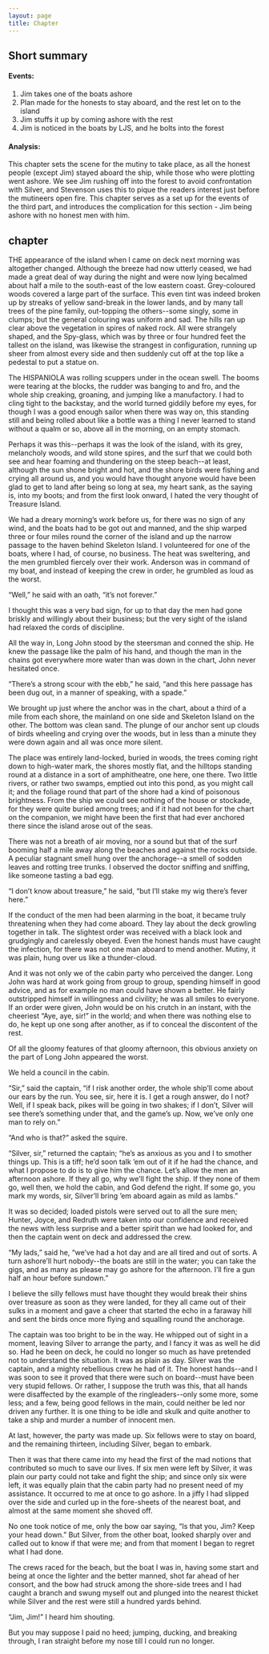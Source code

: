 ```yaml
---
layout: page
title: Chapter
---
```

## Short summary  
#### Events:  
1. Jim takes one of the boats ashore
2. Plan made for the honests to stay aboard, and the rest let on to the island
3. Jim stuffs it up by coming ashore with the rest
4. Jim is noticed in the boats by LJS, and he bolts into the forest

#### Analysis:  
This chapter sets the scene for the mutiny to take place, as all the honest people (except Jim) stayed aboard the ship, while those who were plotting went ashore. We see Jim rushing off into the forest to avoid confrontation with Silver, and Stevenson uses this to pique the readers interest just before the mutineers open fire. This chapter serves as a set up for the events of the third part, and introduces the complication for this section - Jim being ashore with no honest men with him.

## chapter  
THE appearance of the island when I came on deck next morning was
altogether changed. Although the breeze had now utterly ceased, we had
made a great deal of way during the night and were now lying becalmed
about half a mile to the south-east of the low eastern coast.
Grey-coloured woods covered a large part of the surface. This even tint
was indeed broken up by streaks of yellow sand-break in the lower lands,
and by many tall trees of the pine family, out-topping the others--some
singly, some in clumps; but the general colouring was uniform and sad.
The hills ran up clear above the vegetation in spires of naked rock.
All were strangely shaped, and the Spy-glass, which was by three or four
hundred feet the tallest on the island, was likewise the strangest in
configuration, running up sheer from almost every side and then suddenly
cut off at the top like a pedestal to put a statue on.

The HISPANIOLA was rolling scuppers under in the ocean swell. The booms
were tearing at the blocks, the rudder was banging to and fro, and the
whole ship creaking, groaning, and jumping like a manufactory. I had
to cling tight to the backstay, and the world turned giddily before my
eyes, for though I was a good enough sailor when there was way on, this
standing still and being rolled about like a bottle was a thing I never
learned to stand without a qualm or so, above all in the morning, on an
empty stomach.

Perhaps it was this--perhaps it was the look of the island, with its
grey, melancholy woods, and wild stone spires, and the surf that we
could both see and hear foaming and thundering on the steep beach--at
least, although the sun shone bright and hot, and the shore birds were
fishing and crying all around us, and you would have thought anyone
would have been glad to get to land after being so long at sea, my heart
sank, as the saying is, into my boots; and from the first look onward, I
hated the very thought of Treasure Island.

We had a dreary morning’s work before us, for there was no sign of any
wind, and the boats had to be got out and manned, and the ship warped
three or four miles round the corner of the island and up the narrow
passage to the haven behind Skeleton Island. I volunteered for one of
the boats, where I had, of course, no business. The heat was sweltering,
and the men grumbled fiercely over their work. Anderson was in command
of my boat, and instead of keeping the crew in order, he grumbled as
loud as the worst.

“Well,” he said with an oath, “it’s not forever.”

I thought this was a very bad sign, for up to that day the men had gone
briskly and willingly about their business; but the very sight of the
island had relaxed the cords of discipline.

All the way in, Long John stood by the steersman and conned the ship.
He knew the passage like the palm of his hand, and though the man in the
chains got everywhere more water than was down in the chart, John never
hesitated once.

“There’s a strong scour with the ebb,” he said, “and this here passage
has been dug out, in a manner of speaking, with a spade.”

We brought up just where the anchor was in the chart, about a third of
a mile from each shore, the mainland on one side and Skeleton Island on
the other. The bottom was clean sand. The plunge of our anchor sent up
clouds of birds wheeling and crying over the woods, but in less than a
minute they were down again and all was once more silent.

The place was entirely land-locked, buried in woods, the trees coming
right down to high-water mark, the shores mostly flat, and the hilltops
standing round at a distance in a sort of amphitheatre, one here, one
there. Two little rivers, or rather two swamps, emptied out into this
pond, as you might call it; and the foliage round that part of the shore
had a kind of poisonous brightness. From the ship we could see nothing
of the house or stockade, for they were quite buried among trees; and if
it had not been for the chart on the companion, we might have been the
first that had ever anchored there since the island arose out of the
seas.

There was not a breath of air moving, nor a sound but that of the
surf booming half a mile away along the beaches and against the rocks
outside. A peculiar stagnant smell hung over the anchorage--a smell of
sodden leaves and rotting tree trunks. I observed the doctor sniffing
and sniffing, like someone tasting a bad egg.

“I don’t know about treasure,” he said, “but I’ll stake my wig there’s
fever here.”

If the conduct of the men had been alarming in the boat, it became truly
threatening when they had come aboard. They lay about the deck growling
together in talk. The slightest order was received with a black look and
grudgingly and carelessly obeyed. Even the honest hands must have caught
the infection, for there was not one man aboard to mend another. Mutiny,
it was plain, hung over us like a thunder-cloud.

And it was not only we of the cabin party who perceived the danger. Long
John was hard at work going from group to group, spending himself in
good advice, and as for example no man could have shown a better. He
fairly outstripped himself in willingness and civility; he was all
smiles to everyone. If an order were given, John would be on his crutch
in an instant, with the cheeriest “Aye, aye, sir!” in the world; and
when there was nothing else to do, he kept up one song after another, as
if to conceal the discontent of the rest.

Of all the gloomy features of that gloomy afternoon, this obvious
anxiety on the part of Long John appeared the worst.

We held a council in the cabin.

“Sir,” said the captain, “if I risk another order, the whole ship’ll
come about our ears by the run. You see, sir, here it is. I get a rough
answer, do I not? Well, if I speak back, pikes will be going in two
shakes; if I don’t, Silver will see there’s something under that, and
the game’s up. Now, we’ve only one man to rely on.”

“And who is that?” asked the squire.

“Silver, sir,” returned the captain; “he’s as anxious as you and I to
smother things up. This is a tiff; he’d soon talk ’em out of it if he
had the chance, and what I propose to do is to give him the chance.
Let’s allow the men an afternoon ashore. If they all go, why we’ll fight
the ship. If they none of them go, well then, we hold the cabin, and God
defend the right. If some go, you mark my words, sir, Silver’ll bring
’em aboard again as mild as lambs.”

It was so decided; loaded pistols were served out to all the sure men;
Hunter, Joyce, and Redruth were taken into our confidence and received
the news with less surprise and a better spirit than we had looked for,
and then the captain went on deck and addressed the crew.

“My lads,” said he, “we’ve had a hot day and are all tired and out of
sorts. A turn ashore’ll hurt nobody--the boats are still in the water;
you can take the gigs, and as many as please may go ashore for the
afternoon. I’ll fire a gun half an hour before sundown.”

I believe the silly fellows must have thought they would break their
shins over treasure as soon as they were landed, for they all came out
of their sulks in a moment and gave a cheer that started the echo in a
faraway hill and sent the birds once more flying and squalling round the
anchorage.

The captain was too bright to be in the way. He whipped out of sight
in a moment, leaving Silver to arrange the party, and I fancy it was as
well he did so. Had he been on deck, he could no longer so much as
have pretended not to understand the situation. It was as plain as day.
Silver was the captain, and a mighty rebellious crew he had of it. The
honest hands--and I was soon to see it proved that there were such on
board--must have been very stupid fellows. Or rather, I suppose the
truth was this, that all hands were disaffected by the example of the
ringleaders--only some more, some less; and a few, being good fellows in
the main, could neither be led nor driven any further. It is one thing
to be idle and skulk and quite another to take a ship and murder a
number of innocent men.

At last, however, the party was made up. Six fellows were to stay on
board, and the remaining thirteen, including Silver, began to embark.

Then it was that there came into my head the first of the mad notions
that contributed so much to save our lives. If six men were left by
Silver, it was plain our party could not take and fight the ship; and
since only six were left, it was equally plain that the cabin party
had no present need of my assistance. It occurred to me at once to go
ashore. In a jiffy I had slipped over the side and curled up in the
fore-sheets of the nearest boat, and almost at the same moment she
shoved off.

No one took notice of me, only the bow oar saying, “Is that you, Jim?
Keep your head down.” But Silver, from the other boat, looked sharply
over and called out to know if that were me; and from that moment I
began to regret what I had done.

The crews raced for the beach, but the boat I was in, having some start
and being at once the lighter and the better manned, shot far ahead of
her consort, and the bow had struck among the shore-side trees and I
had caught a branch and swung myself out and plunged into the nearest
thicket while Silver and the rest were still a hundred yards behind.

“Jim, Jim!” I heard him shouting.

But you may suppose I paid no heed; jumping, ducking, and breaking
through, I ran straight before my nose till I could run no longer.
